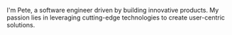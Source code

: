 I'm Pete, a software engineer driven by building innovative products. My passion lies in leveraging cutting-edge technologies to create user-centric solutions.



<!---
petewilburn/petewilburn is a ✨ special ✨ repository because its `README.md` (this file) appears on your GitHub profile.
You can click the Preview link to take a look at your changes.
--->
